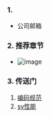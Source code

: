 ### 1.
- 公司邮箱
### 2. 推荐章节
- ![image](https://github.com/bulaqi/IC-DV.github.io/assets/55919713/d09c9526-18a7-47a7-bfbb-da5dbed9349b)

### 3. 传送门
1. [编码规范](https://verificationacademy.com/)
2. [sv性能](https://verificationacademy.com/cookbook/uvm-universal-verification-methodology/systemverilog-performance-guidelines/)